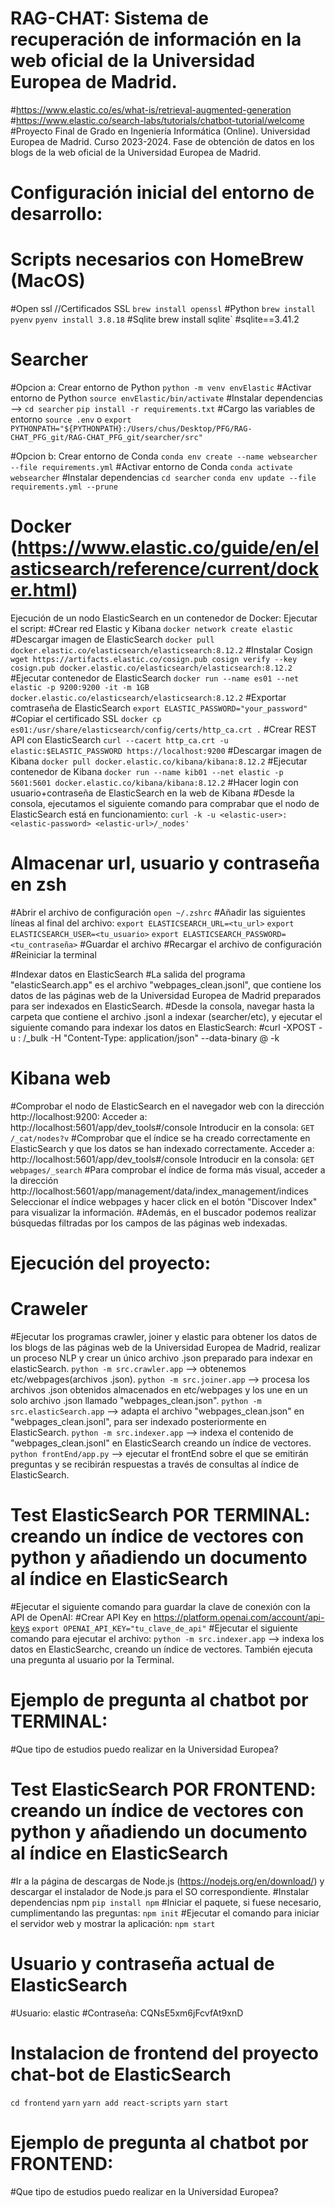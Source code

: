 # RAG-CHAT: Sistema de recuperación de información en la web oficial de la Universidad Europea de Madrid.
#https://www.elastic.co/es/what-is/retrieval-augmented-generation
#https://www.elastic.co/search-labs/tutorials/chatbot-tutorial/welcome
#Proyecto Final de Grado en Ingeniería Informática (Online). Universidad Europea de Madrid. Curso 2023-2024.
 Fase de obtención de datos en los blogs de la web oficial de la Universidad Europea de Madrid.
 
# Configuración inicial del entorno de desarrollo:
# Scripts necesarios con HomeBrew (MacOS)
#Open ssl //Certificados SSL
`brew install openssl`
#Python
`brew install pyenv`
`pyenv install 3.8.18`
#Sqlite
brew install sqlite` #sqlite==3.41.2

# Searcher
#Opcion a: Crear entorno de Python
`python -m venv envElastic`
#Activar entorno de Python
`source envElastic/bin/activate`
#Instalar dependencias --> 
`cd searcher`
`pip install -r requirements.txt`
#Cargo las variables de entorno
`source .env` o `export PYTHONPATH="${PYTHONPATH}:/Users/chus/Desktop/PFG/RAG-CHAT_PFG_git/RAG-CHAT_PFG_git/searcher/src"`

#Opcion b: Crear entorno de Conda
`conda env create --name websearcher --file requirements.yml`
#Activar entorno de Conda
`conda activate websearcher`
#Instalar dependencias
`cd searcher`
`conda env update --file requirements.yml --prune`


# Docker (https://www.elastic.co/guide/en/elasticsearch/reference/current/docker.html)
Ejecución de un nodo ElasticSearch en un contenedor de Docker: Ejecutar el script:
  #Crear red Elastic y Kibana
  `docker network create elastic`
  #Descargar imagen de ElasticSearch
  `docker pull docker.elastic.co/elasticsearch/elasticsearch:8.12.2`
  #Instalar Cosign
  `wget https://artifacts.elastic.co/cosign.pub
    cosign verify --key cosign.pub docker.elastic.co/elasticsearch/elasticsearch:8.12.2`
  #Ejecutar contenedor de ElasticSearch
  `docker run --name es01 --net elastic -p 9200:9200 -it -m 1GB docker.elastic.co/elasticsearch/elasticsearch:8.12.2`
  #Exportar comtraseña de ElasticSearch
  `export ELASTIC_PASSWORD="your_password"`
  #Copiar el certificado SSL
  `docker cp es01:/usr/share/elasticsearch/config/certs/http_ca.crt .`
  #Crear REST API con ElasticSearch
  `curl --cacert http_ca.crt -u elastic:$ELASTIC_PASSWORD https://localhost:9200`
  #Descargar imagen de Kibana
  `docker pull docker.elastic.co/kibana/kibana:8.12.2`
  #Ejecutar contenedor de Kibana
  `docker run --name kib01 --net elastic -p 5601:5601 docker.elastic.co/kibana/kibana:8.12.2`
  #Hacer login con usuario+contraseña de ElasticSearch en la web de Kibana
  #Desde la consola, ejecutamos el siguiente comando para comprabar que el nodo de ElasticSearch está en funcionamiento:
  `curl -k -u <elastic-user>:<elastic-password> <elastic-url>/_nodes'`

# Almacenar url, usuario y contraseña en zsh
#Abrir el archivo de configuración
`open ~/.zshrc`
#Añadir las siguientes líneas al final del archivo:
`export ELASTICSEARCH_URL=<tu_url>`
`export ELASTICSEARCH_USER=<tu_usuario>`
`export ELASTICSEARCH_PASSWORD=<tu_contraseña>`
#Guardar el archivo
#Recargar el archivo de configuración
#Reiniciar la terminal

#Indexar datos en ElasticSearch
#La salida del programa "elasticSearch.app" es el archivo "webpages_clean.jsonl", que contiene los datos de las páginas web de la Universidad Europea de Madrid preparados para ser indexados en ElasticSearch.
#Desde la consola, navegar hasta la carpeta que contiene el archivo .jsonl a indexar (searcher/etc), y ejecutar el siguiente comando para indexar los datos en ElasticSearch:
#curl -XPOST -u <elastic-user>:<elastic-password> <elastic-url>/_bulk -H "Content-Type: application/json" --data-binary @<file name> -k

# Kibana web
#Comprobar el nodo de ElasticSearch en el navegador web con la dirección http://localhost:9200: 
  Acceder a: http://localhost:5601/app/dev_tools#/console
  Introducir en la consola: `GET /_cat/nodes?v`
#Comprobar que el índice se ha creado correctamente en ElasticSearch y que los datos se han indexado correctamente.
  Acceder a: http://localhost:5601/app/dev_tools#/console
  Introducir en la consola: `GET webpages/_search`
#Para comprobar el índice de forma más visual, acceder a la dirección http://localhost:5601/app/management/data/index_management/indices
  Seleccionar el índice webpages y hacer click en el botón "Discover Index" para visualizar la información.
#Además, en el buscador podemos realizar búsquedas filtradas por los campos de las páginas web indexadas.

# Ejecución del proyecto:
# Craweler
#Ejecutar los programas crawler, joiner y elastic para obtener los datos de los blogs de las páginas web de la Universidad Europea de Madrid, realizar un proceso NLP y crear un único archivo .json preparado para indexar en elasticSearch.
`python -m src.crawler.app` --> obtenemos etc/webpages(archivos .json).
`python -m src.joiner.app` --> procesa los archivos .json obtenidos almacenados en etc/webpages y los une en un solo archivo .json llamado "webpages_clean.json".
`python -m src.elasticSearch.app` --> adapta el archivo "webpages_clean.json" en "webpages_clean.jsonl", para ser indexado posteriormente en ElasticSearch.
`python -m src.indexer.app` --> indexa el contenido de "webpages_clean.jsonl" en ElasticSearch creando un índice de vectores.
`python frontEnd/app.py` --> ejecutar el frontEnd sobre el que se emitirán preguntas y se recibirán respuestas a través de consultas al índice de ElasticSearch.


# Test ElasticSearch POR TERMINAL: creando un índice de vectores con python y añadiendo un documento al índice en ElasticSearch
#Ejecutar el siguiente comando para guardar la clave de conexión con la API de OpenAI:
#Crear API Key en https://platform.openai.com/account/api-keys
`export OPENAI_API_KEY="tu_clave_de_api"` 
#Ejecutar el siguiente comando para ejecutar el archivo: 
`python -m src.indexer.app` --> indexa los datos en ElasticSearchc, creando un índice de vectores. También ejecuta una pregunta al usuario por la Terminal.
# Ejemplo de pregunta al chatbot por TERMINAL:
#Que tipo de estudios puedo realizar en la Universidad Europea?

# Test ElasticSearch POR FRONTEND: creando un índice de vectores con python y añadiendo un documento al índice en ElasticSearch
#Ir a la página de descargas de Node.js (https://nodejs.org/en/download/) y
descargar el instalador de Node.js para el SO correspondiente.
#Instalar dependencias npm
`pip install npm`
#Iniciar el paquete, si fuese necesario, cumplimentando las preguntas:
`npm init`
#Ejecutar el comando para iniciar el servidor web y mostrar la aplicación:
`npm start`


# Usuario y contraseña actual de ElasticSearch
#Usuario: elastic
#Contraseña:  CQNsE5xm6jFcvfAt9xnD

# Instalacion de frontend del proyecto chat-bot de ElasticSearch
`cd frontend`
`yarn`
`yarn add react-scripts`
`yarn start`
# Ejemplo de pregunta al chatbot por FRONTEND:
#Que tipo de estudios puedo realizar en la Universidad Europea?





